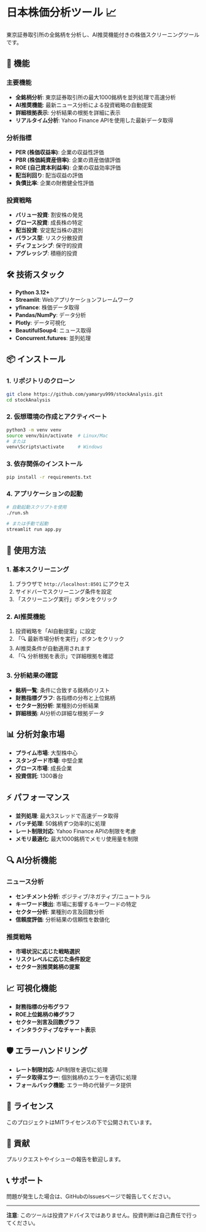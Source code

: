 # 日本株価分析ツール 📈

東京証券取引所の全銘柄を分析し、AI推奨機能付きの株価スクリーニングツールです。

## 🚀 機能

### 主要機能
- **全銘柄分析**: 東京証券取引所の最大1000銘柄を並列処理で高速分析
- **AI推奨機能**: 最新ニュース分析による投資戦略の自動提案
- **詳細根拠表示**: 分析結果の根拠を詳細に表示
- **リアルタイム分析**: Yahoo Finance APIを使用した最新データ取得

### 分析指標
- **PER (株価収益率)**: 企業の収益性評価
- **PBR (株価純資産倍率)**: 企業の資産価値評価
- **ROE (自己資本利益率)**: 企業の収益効率評価
- **配当利回り**: 配当収益の評価
- **負債比率**: 企業の財務健全性評価

### 投資戦略
- **バリュー投資**: 割安株の発見
- **グロース投資**: 成長株の特定
- **配当投資**: 安定配当株の選別
- **バランス型**: リスク分散投資
- **ディフェンシブ**: 保守的投資
- **アグレッシブ**: 積極的投資

## 🛠️ 技術スタック

- **Python 3.12+**
- **Streamlit**: Webアプリケーションフレームワーク
- **yfinance**: 株価データ取得
- **Pandas/NumPy**: データ分析
- **Plotly**: データ可視化
- **BeautifulSoup4**: ニュース取得
- **Concurrent.futures**: 並列処理

## 📦 インストール

### 1. リポジトリのクローン
```bash
git clone https://github.com/yamaryu999/stockAnalysis.git
cd stockAnalysis
```

### 2. 仮想環境の作成とアクティベート
```bash
python3 -m venv venv
source venv/bin/activate  # Linux/Mac
# または
venv\Scripts\activate     # Windows
```

### 3. 依存関係のインストール
```bash
pip install -r requirements.txt
```

### 4. アプリケーションの起動
```bash
# 自動起動スクリプトを使用
./run.sh

# または手動で起動
streamlit run app.py
```

## 🎯 使用方法

### 1. 基本スクリーニング
1. ブラウザで `http://localhost:8501` にアクセス
2. サイドバーでスクリーニング条件を設定
3. 「スクリーニング実行」ボタンをクリック

### 2. AI推奨機能
1. 投資戦略を「AI自動提案」に設定
2. 「🔍 最新市場分析を実行」ボタンをクリック
3. AI推奨条件が自動適用されます
4. 「🔍 分析根拠を表示」で詳細根拠を確認

### 3. 分析結果の確認
- **銘柄一覧**: 条件に合致する銘柄のリスト
- **財務指標グラフ**: 各指標の分布と上位銘柄
- **セクター別分析**: 業種別の分析結果
- **詳細根拠**: AI分析の詳細な根拠データ

## 📊 分析対象市場

- **プライム市場**: 大型株中心
- **スタンダード市場**: 中堅企業
- **グロース市場**: 成長企業
- **投資信託**: 1300番台

## ⚡ パフォーマンス

- **並列処理**: 最大3スレッドで高速データ取得
- **バッチ処理**: 50銘柄ずつ効率的に処理
- **レート制限対応**: Yahoo Finance APIの制限を考慮
- **メモリ最適化**: 最大1000銘柄でメモリ使用量を制限

## 🔍 AI分析機能

### ニュース分析
- **センチメント分析**: ポジティブ/ネガティブ/ニュートラル
- **キーワード検出**: 市場に影響するキーワードの特定
- **セクター分析**: 業種別の言及回数分析
- **信頼度評価**: 分析結果の信頼性を数値化

### 推奨戦略
- **市場状況に応じた戦略選択**
- **リスクレベルに応じた条件設定**
- **セクター別推奨銘柄の提案**

## 📈 可視化機能

- **財務指標の分布グラフ**
- **ROE上位銘柄の棒グラフ**
- **セクター別言及回数グラフ**
- **インタラクティブなチャート表示**

## 🛡️ エラーハンドリング

- **レート制限対応**: API制限を適切に処理
- **データ取得エラー**: 個別銘柄のエラーを適切に処理
- **フォールバック機能**: エラー時の代替データ提供

## 📝 ライセンス

このプロジェクトはMITライセンスの下で公開されています。

## 🤝 貢献

プルリクエストやイシューの報告を歓迎します。

## 📞 サポート

問題が発生した場合は、GitHubのIssuesページで報告してください。

---

**注意**: このツールは投資アドバイスではありません。投資判断は自己責任で行ってください。